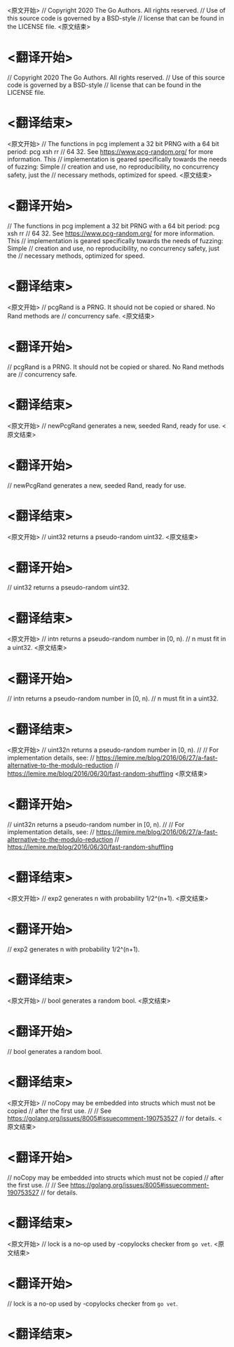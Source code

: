 
<原文开始>
// Copyright 2020 The Go Authors. All rights reserved.
// Use of this source code is governed by a BSD-style
// license that can be found in the LICENSE file.
<原文结束>

# <翻译开始>
// Copyright 2020 The Go Authors. All rights reserved.
// Use of this source code is governed by a BSD-style
// license that can be found in the LICENSE file.
# <翻译结束>


<原文开始>
// The functions in pcg implement a 32 bit PRNG with a 64 bit period: pcg xsh rr
// 64 32. See https://www.pcg-random.org/ for more information. This
// implementation is geared specifically towards the needs of fuzzing: Simple
// creation and use, no reproducibility, no concurrency safety, just the
// necessary methods, optimized for speed.
<原文结束>

# <翻译开始>
// The functions in pcg implement a 32 bit PRNG with a 64 bit period: pcg xsh rr
// 64 32. See https://www.pcg-random.org/ for more information. This
// implementation is geared specifically towards the needs of fuzzing: Simple
// creation and use, no reproducibility, no concurrency safety, just the
// necessary methods, optimized for speed.
# <翻译结束>


<原文开始>
// pcgRand is a PRNG. It should not be copied or shared. No Rand methods are
// concurrency safe.
<原文结束>

# <翻译开始>
// pcgRand is a PRNG. It should not be copied or shared. No Rand methods are
// concurrency safe.
# <翻译结束>


<原文开始>
// newPcgRand generates a new, seeded Rand, ready for use.
<原文结束>

# <翻译开始>
// newPcgRand generates a new, seeded Rand, ready for use.
# <翻译结束>


<原文开始>
// uint32 returns a pseudo-random uint32.
<原文结束>

# <翻译开始>
// uint32 returns a pseudo-random uint32.
# <翻译结束>


<原文开始>
// intn returns a pseudo-random number in [0, n).
// n must fit in a uint32.
<原文结束>

# <翻译开始>
// intn returns a pseudo-random number in [0, n).
// n must fit in a uint32.
# <翻译结束>


<原文开始>
// uint32n returns a pseudo-random number in [0, n).
//
// For implementation details, see:
// https://lemire.me/blog/2016/06/27/a-fast-alternative-to-the-modulo-reduction
// https://lemire.me/blog/2016/06/30/fast-random-shuffling
<原文结束>

# <翻译开始>
// uint32n returns a pseudo-random number in [0, n).
//
// For implementation details, see:
// https://lemire.me/blog/2016/06/27/a-fast-alternative-to-the-modulo-reduction
// https://lemire.me/blog/2016/06/30/fast-random-shuffling
# <翻译结束>


<原文开始>
// exp2 generates n with probability 1/2^(n+1).
<原文结束>

# <翻译开始>
// exp2 generates n with probability 1/2^(n+1).
# <翻译结束>


<原文开始>
// bool generates a random bool.
<原文结束>

# <翻译开始>
// bool generates a random bool.
# <翻译结束>


<原文开始>
// noCopy may be embedded into structs which must not be copied
// after the first use.
//
// See https://golang.org/issues/8005#issuecomment-190753527
// for details.
<原文结束>

# <翻译开始>
// noCopy may be embedded into structs which must not be copied
// after the first use.
//
// See https://golang.org/issues/8005#issuecomment-190753527
// for details.
# <翻译结束>


<原文开始>
// lock is a no-op used by -copylocks checker from `go vet`.
<原文结束>

# <翻译开始>
// lock is a no-op used by -copylocks checker from `go vet`.
# <翻译结束>

